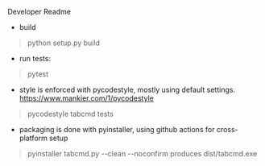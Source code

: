 
Developer Readme

- build
> python setup.py build

- run tests:
> pytest

- style is enforced with pycodestyle, mostly using default settings. https://www.mankier.com/1/pycodestyle
> pycodestyle tabcmd tests

- packaging is done with pyinstaller, using github actions for cross-platform setup
> pyinstaller tabcmd.py --clean --noconfirm
produces dist/tabcmd.exe
